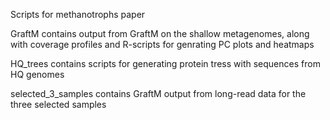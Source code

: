 Scripts for methanotrophs paper

GraftM contains output from GraftM on the shallow metagenomes, along with coverage profiles and R-scripts for genrating PC plots and heatmaps

HQ_trees contains scripts for generating protein tress with sequences from HQ genomes

selected_3_samples contains GraftM output from long-read data for the three selected samples